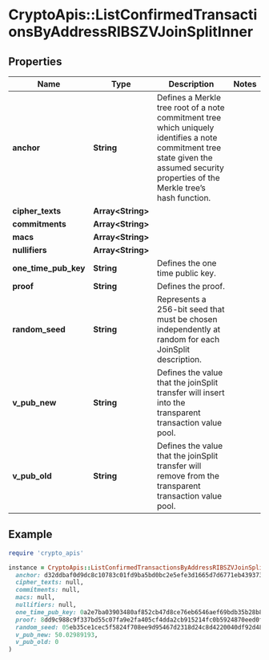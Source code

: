 # CryptoApis::ListConfirmedTransactionsByAddressRIBSZVJoinSplitInner

## Properties

| Name | Type | Description | Notes |
| ---- | ---- | ----------- | ----- |
| **anchor** | **String** | Defines a Merkle tree root of a note commitment tree which uniquely identifies a note commitment tree state given the assumed security properties of the Merkle tree’s  hash function. |  |
| **cipher_texts** | **Array&lt;String&gt;** |  |  |
| **commitments** | **Array&lt;String&gt;** |  |  |
| **macs** | **Array&lt;String&gt;** |  |  |
| **nullifiers** | **Array&lt;String&gt;** |  |  |
| **one_time_pub_key** | **String** | Defines the one time public key. |  |
| **proof** | **String** | Defines the proof. |  |
| **random_seed** | **String** | Represents a 256-bit seed that must be chosen independently at random for each JoinSplit description. |  |
| **v_pub_new** | **String** | Defines the value that the joinSplit transfer will insert into the transparent transaction value pool. |  |
| **v_pub_old** | **String** | Defines the value that the joinSplit transfer will remove from the transparent transaction value pool. |  |

## Example

```ruby
require 'crypto_apis'

instance = CryptoApis::ListConfirmedTransactionsByAddressRIBSZVJoinSplitInner.new(
  anchor: d32ddbaf0d9dc8c10783c01fd9ba5bd0bc2e5efe3d1665d7d6771eb4393736b4,
  cipher_texts: null,
  commitments: null,
  macs: null,
  nullifiers: null,
  one_time_pub_key: 0a2e7ba03903480af852cb47d8ce76eb6546aef69bdb35b28b8ae815012d4d13,
  proof: 8dd9c988c9f337bd55c07fa9e2fa405cf4dda2cb915214fc0b5924870eed0f0187a0db001b5d8ea43a537e423d91d0fc868a456fa3e0bf9e99d1b04f43c6983a05a99458a69903add73ccaa4177844df9056d40c5a71ae14a70835cb30ca7d810fa1d48c9180ddec2ca1cecfaa8706ab514d6e8fe2dd228d7dc012d9407517523b774107a6a78dc972b175b94d1681b980e2b9ba7d39f880973787080a12bf14dc3f038333245a60bbcd9cb1fe2baba30ed083535752cc26ea0c57134e0c774e,
  random_seed: 05eb35ce1cec5f5824f708ee9d95467d2318d24c8d4220040df92d48b1f182e8,
  v_pub_new: 50.02989193,
  v_pub_old: 0
)
```

